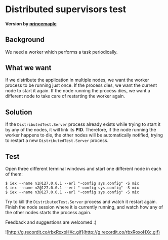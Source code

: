 # Distributed supervisors test

#### Version by [princemaple](https://github.com/princemaple)

## Background
We need a worker which performs a task periodically.

## What we want
If we distribute the application in multiple nodes, we want the worker process to be running just once.
If the process dies, we want the current node to start it again.
If the node running the process dies, we want a different node to take care of restarting the worker again.

## Solution
If the `DistributedTest.Server` process already exists while trying to start it by any of the nodes,
it will link its **PID**. Therefore, if the node running the worker happens to die, the other nodes
will be automatically notified, trying to restart a new `DistributedTest.Server` process.

## Test
Open three different terminal windows and start one different node in each of them:

```
$ iex --name n1@127.0.0.1 --erl "-config sys.config" -S mix
$ iex --name n2@127.0.0.1 --erl "-config sys.config" -S mix
$ iex --name n3@127.0.0.1 --erl "-config sys.config" -S mix
```

Try to kill the `DistributedTest.Server` process and watch it restart again. Finish the node session where it is currently running, and watch how any of the other nodes starts the process again.

Feedback and suggestions are welcomed :)


![http://g.recordit.co/rbxRoxoHXc.gif](http://g.recordit.co/rbxRoxoHXc.gif)
